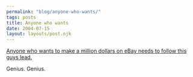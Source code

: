 ```yaml
---
permalink: "blog/anyone-who-wants/"
tags: posts
title: Anyone who wants
date: 2004-07-15
layout: layouts/post.njk
---
```


[Anyone who wants to make a million dollars on eBay needs to follow this guys lead.][1]

Genius. Genius.

 [1]: http://stores.ebay.com/BISHOP-LUCCIO
